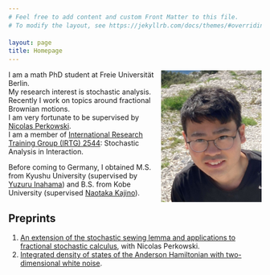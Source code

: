 ```yaml
---
# Feel free to add content and custom Front Matter to this file.
# To modify the layout, see https://jekyllrb.com/docs/themes/#overriding-theme-defaults

layout: page
title: Homepage
---
```


<img style="float: right;" src="./pictures/selfie.jpg" width="200"/>

I am a math PhD student at Freie Universität Berlin.  
My research interest is stochastic analysis. Recently I work on topics around fractional Brownian motions.  
I am very fortunate to be supervised by [Nicolas Perkowski](https://www.mi.fu-berlin.de/math/groups/stoch/members/Professors/perkowski.html).  
I am a member of [International Research Training Group (IRTG) 2544](https://www3.math.tu-berlin.de/stoch/IRTG/): Stochastic Analysis in Interaction. 

Before coming to Germany, I obtained M.S. from Kyushu University (supervised by [Yuzuru Inahama](https://www2.math.kyushu-u.ac.jp/~inahama/)) and B.S. from Kobe University (supervised [Naotaka Kajino](https://www.kurims.kyoto-u.ac.jp/~nkajino/)). 

## Preprints
1. [An extension of the stochastic sewing lemma and applications to fractional stochastic calculus](https://arxiv.org/abs/2206.01686), with Nicolas Perkowski. 
2. [Integrated density of states of the Anderson Hamiltonian with two-dimensional white noise](https://arxiv.org/abs/2011.09180).
